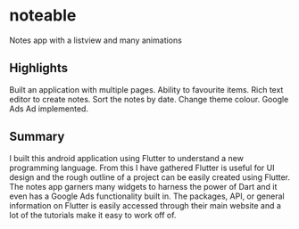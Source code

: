 # noteable

Notes app with a listview and many animations

## Highlights

Built an application with multiple pages. 
Ability to favourite items.
Rich text editor to create notes.
Sort the notes by date.
Change theme colour.
Google Ads Ad implemented.

## Summary

I built this android application using Flutter to understand a new programming language.
From this I have gathered Flutter is useful for UI design and the rough outline of a project can be easily created using Flutter.
The notes app garners many widgets to harness the power of Dart and it even has a Google Ads functionality built in. 
The packages, API, or general information on Flutter is easily accessed through their main website and a lot of the tutorials make it easy to work off of.
